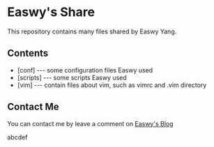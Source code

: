 Easwy's Share
=============

This repository contains many files shared by Easwy Yang.

Contents
---------

* [conf] --- some configuration files Easwy used
* [scripts] --- some scripts Easwy used
* [vim] --- contain files about vim, such as vimrc and .vim directory

Contact Me
----------

You can contact me by leave a comment on [Easwy's Blog](http://easwy.com/)

abcdef
